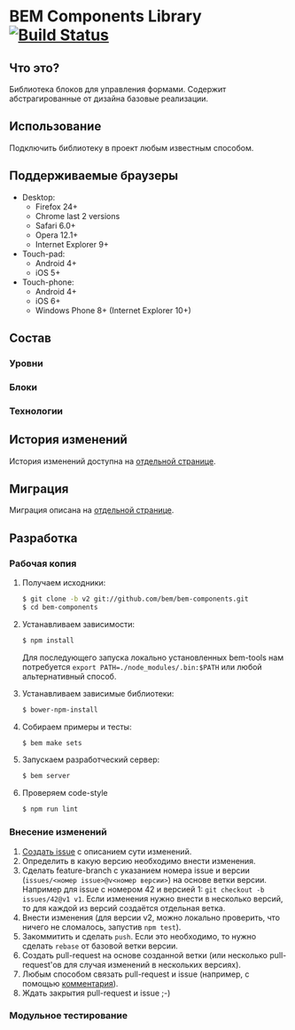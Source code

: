 # BEM Components Library [![Build Status](https://travis-ci.org/bem/bem-components.png)](https://travis-ci.org/bem/bem-components)

## Что это?

Библиотека блоков для управления формами.
Содержит абстрагированные от дизайна базовые реализации.

## Использование

Подключить библиотеку в проект любым известным способом.

## Поддерживаемые браузеры
* Desktop:
  * Firefox 24+
  * Chrome last 2 versions
  * Safari 6.0+
  * Opera 12.1+
  * Internet Explorer 9+
* Touch-pad:
  * Android 4+
  * iOS 5+
* Touch-phone:
  * Android 4+
  * iOS 6+
  * Windows Phone 8+ (Internet Explorer 10+)

## Состав

### Уровни

### Блоки

### Технологии

## История изменений

История изменений доступна на [отдельной странице](CHANGELOG.md).

## Миграция

Миграция описана на [отдельной странице](MIGRATION.md).

## Разработка

### Рабочая копия

1. 
    Получаем исходники:
    ```bash
    $ git clone -b v2 git://github.com/bem/bem-components.git
    $ cd bem-components
    ```

1. 
    Устанавливаем зависимости:
    ```bash
    $ npm install
    ```
    Для последующего запуска локально установленных bem-tools нам потребуется `export PATH=./node_modules/.bin:$PATH`
 или любой альтернативный способ.

1. 
    Устанавливаем зависимые библиотеки:
    ```bash
    $ bower-npm-install
    ```

1. 
    Собираем примеры и тесты:
    ```bash
    $ bem make sets
    ```

1. 
    Запускаем разработческий сервер:
    ```bash
    $ bem server
    ```

1. 
    Проверяем code-style
    ```bash
    $ npm run lint
    ```

### Внесение изменений

1. [Создать issue](https://github.com/bem/bem-components/issues/new) с описанием сути изменений.
1. Определить в какую версию необходимо внести изменения.
1. Сделать feature-branch с указанием номера issue и версии (`issues/<номер issue>@v<номер версии>`) на основе ветки версии.
Например для issue с номером 42 и версией 1: `git checkout -b issues/42@v1 v1`. Если изменения нужно внести в несколько версий, то для каждой из версий создаётся отдельная ветка.
1. Внести изменения (для версии v2, можно локально проверить, что ничего не сломалось, запустив `npm test`).
1. Закоммитить и сделать `push`. Если это необходимо, то нужно сделать `rebase` от базовой ветки версии.
1. Создать pull-request на основе созданной ветки (или несколько pull-request'ов для случая изменений в нескольких версиях).
1. Любым способом связать pull-request и issue (например, c помощью [комментария](https://github.com/blog/1506-closing-issues-via-pull-requests)).
1. Ждать закрытия pull-request и issue ;-)

### Модульное тестирование


